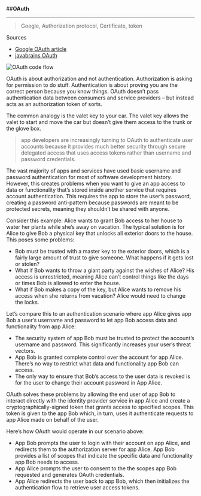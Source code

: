 ##**OAuth**
___

>Google, Authorization protocol, Certificate, token

Sources
- [Google OAuth article](https://www.nylas.com/blog/integrate-google-oauth?gclid=CjwKCAiAiML-BRAAEiwAuWVggqBIYd8syPIAPRWWLMk_LCiGf3L5QjTkerDR-5qUUVHNbZIZ_P0_GBoCTnIQAvD_BwE)
- [javabrains OAuth](https://www.youtube.com/watch?v=t4-416mg6iU)

![OAuth code flow](https://i2.wp.com/blogs.innovationm.com/wp-content/uploads/2019/07/blog-open1.png?resize=768%2C427)

OAuth is about authorization and not authentication. Authorization is asking for permission to do stuff. Authentication is about proving you are the correct person because you know things. OAuth doesn’t pass authentication data between consumers and service providers – but instead acts as an authorization token of sorts.

The common analogy is the valet key to your car. The valet key allows the valet to start and move the car but doesn’t give them access to the trunk or the glove box.

>app developers are increasingly turning to OAuth to authenticate user accounts because it provides much better security through secure delegated access that uses access tokens rather than username and password credentials. 

The vast majority of apps and services have used basic username and password authentication for most of software development history. However, this creates problems when you want to give an app access to data or functionality that’s stored inside another service that requires account authentication. This requires the app to store the user’s password, creating a password anti-pattern because passwords are meant to be protected secrets, meaning they shouldn’t be shared with anyone.

Consider this example: Alice wants to grant Bob access to her house to water her plants while she’s away on vacation. The typical solution is for Alice to give Bob a physical key that unlocks all exterior doors to the house. This poses some problems:

- Bob must be trusted with a master key to the exterior doors, which is a fairly large amount of trust to give someone. What happens if it gets lost or stolen?
- What if Bob wants to throw a giant party against the wishes of Alice? His access is unrestricted, meaning Alice can’t control things like the days or times Bob is allowed to enter the house.
- What if Bob makes a copy of the key, but Alice wants to remove his access when she returns from vacation? Alice would need to change the locks.

Let’s compare this to an authentication scenario where app Alice gives app 
Bob a user’s username and password to let app Bob access data and functionality from app Alice: 

- The security system of app Bob must be trusted to protect the account’s username and password. This significantly increases your user’s threat vectors.
- App Bob is granted complete control over the account for app Alice. There’s no way to restrict what data and functionality app Bob can access.
- The only way to ensure that Bob’s access to the user data is revoked is for the user to change their account password in App Alice.

OAuth solves these problems by allowing the end user of app Bob to interact directly with the identity provider service in app Alice and create a cryptographically-signed token that grants access to specified scopes. This token is given to the app Bob which, in turn, uses it authenticate requests to app Alice made on behalf of the user.  

Here’s how OAuth would operate in our scenario above:

- App Bob prompts the user to login with their account on app Alice, and redirects them to the authorization server for app Alice. App Bob provides a list of scopes that indicate the specific data and functionality app Bob needs to access.
- App Alice prompts the user to consent to the the scopes app Bob requested and generates OAuth credentials.
- App Alice redirects the user back to app Bob, which then initializes the authentication flow to retrieve user access tokens. 